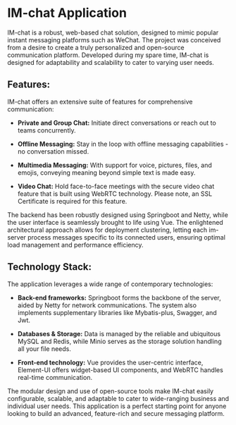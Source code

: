 # IM-chat Application

IM-chat is a robust, web-based chat solution, designed to mimic popular instant messaging platforms such as WeChat. The project was conceived from a desire to create a truly personalized and open-source communication platform. Developed during my spare time, IM-chat is designed for adaptability and scalability to cater to varying user needs.

## Features:
IM-chat offers an extensive suite of features for comprehensive communication:

- **Private and Group Chat:** Initiate direct conversations or reach out to teams concurrently.

- **Offline Messaging:** Stay in the loop with offline messaging capabilities - no conversation missed.

- **Multimedia Messaging:** With support for voice, pictures, files, and emojis, conveying meaning beyond simple text is made easy.

- **Video Chat:** Hold face-to-face meetings with the secure video chat feature that is built using WebRTC technology. Please note, an SSL Certificate is required for this feature.

The backend has been robustly designed using Springboot and Netty, while the user interface is seamlessly brought to life using Vue. The enlightened architectural approach allows for deployment clustering, letting each im-server process messages specific to its connected users, ensuring optimal load management and performance efficiency.

## Technology Stack:
The application leverages a wide range of contemporary technologies:

- **Back-end frameworks:** Springboot forms the backbone of the server, aided by Netty for network communications. The system also implements supplementary libraries like Mybatis-plus, Swagger, and Jwt.

- **Databases & Storage:** Data is managed by the reliable and ubiquitous MySQL and Redis, while Minio serves as the storage solution handling all your file needs.

- **Front-end technology:** Vue provides the user-centric interface, Element-UI offers widget-based UI components, and WebRTC handles real-time communication.

The modular design and use of open-source tools make IM-chat easily configurable, scalable, and adaptable to cater to wide-ranging business and individual user needs. This application is a perfect starting point for anyone looking to build an advanced, feature-rich and secure messaging platform.
